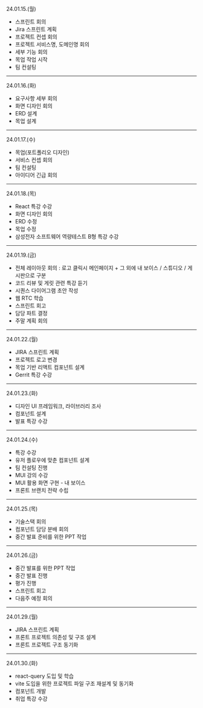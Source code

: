 24.01.15.(월)
- 스프린트 회의
- Jira 스프린트 계획
- 프로젝트 컨셉 회의
- 프로젝트 서비스명, 도메인명 회의
- 세부 기능 회의
- 목업 작업 시작
- 팀 컨설팅

---

24.01.16.(화)
- 요구사항 세부 회의
- 화면 디자인 회의
- ERD 설계
- 목업 설계

---

24.01.17.(수)
- 목업(포트폴리오 디자인)
- 서비스 컨셉 회의
- 팀 컨설팅
- 아이디어 긴급 회의

---

24.01.18.(목)
- React 특강 수강
- 화면 디자인 회의
- ERD 수정
- 목업 수정
- 삼성전자 소프트웨어 역량테스트 B형 특강 수강

---

24.01.19.(금)
- 전체 레이아웃 회의 : 로고 클릭시 메인페이지 + 그 외에 내 보이스 / 스튜디오 / 게시판으로 구분
- 코드 리뷰 및 게릿 관련 특강 듣기
- 시퀀스 다이어그램 초안 작성
- 웹 RTC 학습
- 스프린트 회고
- 담당 파트 결정
- 주말 계획 회의

---

24.01.22.(월)
- JIRA 스프린트 계획
- 프로젝트 로고 변경
- 목업 기반 리액트 컴포넌트 설계
- Gerrit 특강 수강

---

24.01.23.(화)
- 디자인 UI 프레임워크, 라이브러리 조사
- 컴포넌트 설계
- 발표 특강 수강

---

24.01.24.(수)
- 특강 수강
- 유저 플로우에 맞춘 컴포넌트 설계
- 팀 컨설팅 진행
- MUI 강의 수강
- MUI 활용 화면 구현 - 내 보이스
- 프론트 브랜치 전략 수립

---

24.01.25.(목)
- 기술스택 회의
- 컴포넌트 담당 분배 회의
- 중간 발표 준비를 위한 PPT 작업

---

24.01.26.(금)
- 중간 발표를 위한 PPT 작업
- 중간 발표 진행
- 평가 진행
- 스프린트 회고
- 다음주 예정 회의

---

24.01.29.(월)
- JIRA 스프린트 계획
- 프론트 프로젝트 의존성 및 구조 설계
- 프론트 프로젝트 구조 동기화

---

24.01.30.(화)
- react-query 도입 및 학습
- vite 도입을 위한 프로젝트 파일 구조 재설계 및 동기화
- 컴포넌트 개발
- 취업 특강 수강